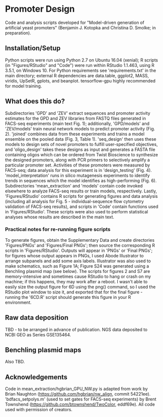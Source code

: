 # Promoter Design
Code and analysis scripts developed for "Model-driven generation of artificial yeast promoters" (Benjamin J. Kotopka and Christina D. Smolke; in preparation).

## Installation/Setup
Python scripts were run using Python 2.7 on Ubuntu 16.04 (xenial); R scripts (in "Figures/RStudio" and "Code") were run within RStudio 1.1.463, using R 3.5.1, on Windows 10. For Python requirements see 'requirements.txt' in the main directory; external R dependencies are data.table, ggplot2, MASS, viridis, UpSetR, gplots, and beanplot. tensorflow-gpu highly recommended for model training.

## What does this do?
Subdirectories 'GPD' and 'ZEV' extract sequences and promoter activity estimates for the GPD and ZEV libraries from FASTQ files generated in FACS-seq experiments (main text Fig. 1); additionally, 'GPD/models' and 'ZEV/models' train neural network models to predict promoter activity (Fig. 2). 'joined' combines data from these experiments and trains a model ensemble on the pooled data (Fig. 3, Table 1). 'seq_design' then uses these models to design sets of novel promoters to fulfill user-specified objectives, and 'oligo_design' takes these designs as input and generates a FASTA file containing oligos which can be ordered from Twist Bioscience to synthesize the designed promoters, along with PCR primers to selectively amplify a particular promoter set. Activities of these promoters were measured by FACS-seq; data analysis for this experiment is in 'design_testing' (Fig. 4). 'model_interpretation' runs in silico mutagenesis experiments to identify trends in sequences which the model identifies as high-performing (Fig. 6). Subdirectories 'mean_extraction' and 'models' contain code invoked elsewhere to analyze FACS-seq results or train models, respectively. Lastly, 'Figures/RStudio' contains R scripts for generating figures and data analysis (including all analysis for Fig. 5 - individual-sequence flow cytometry validation of FACS-seq results), and scripts in 'Code' contain functions used in 'Figures/RStudio'. These scripts were also used to perform statistical analyses whose results are described in the main text.

### Practical notes for re-running figure scripts
To generate figures, obtain the Supplementary Data and create directories 'Figures/PNGs' and 'Figures/Final PNGs'; then source the corresponding R scripts in 'Figures/RStudio'. Outputs will appear in 'PNGs' or 'Final PNGs'; for figures whose output appears in PNGs, I used Abode Illustrator to arrange subpanels and add some axis labels. Illustrator was also used to make schematics, such as Figure 1A; Figure S24 was generated using a Benchling plasmid map (see below). The scripts for figures 2 and S7 are memory-intensive and sometimes cause RStudio to hang or crash on my machine; if this happens, they may work after a reboot. I wasn't able to easily size the output figure for 6D using the png() command, so I used the RStudio plot window to size it, and exported that for the final figure - running the '6CD.R' script should generate this figure in your R environment.

## Raw data deposition
TBD - to be arranged in advance of publication.
NGS data deposited to NCBI GEO as Series GSE135464.

## Benchling plasmid maps
Also TBD.

## Acknowledgements
Code in mean_extraction/hgbrian_GPU_NW.py is adapted from work by Brian Naughton (https://github.com/hgbrian/nw_align, commit 54221ee). 'bdfacs_setpolys.m' (used to set gates for FACS-seq experiments) by Brent Townshend (https://github.com/btownshend/TwoColor, eddf69e). All code used with permission of creators.
